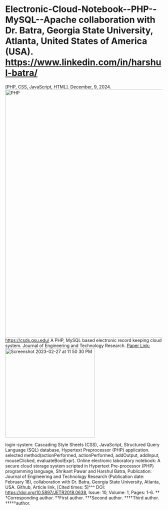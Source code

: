 # Electronic-Cloud-Notebook--PHP--MySQL--Apache collaboration with Dr. Batra, Georgia State University, Atlanta, United States of America (USA). https://www.linkedin.com/in/harshul-batra/
[PHP, CSS, JavaScript, HTML]. December, 9, 2024.
<img width="794" alt="PHP" src="https://github.com/spawar2/Electronic-Cloud-Notebook--PHP--MySQL--Apache/assets/25118302/e853ca5f-2dfa-4cd5-8116-aa6af1a90922">
https://csds.gsu.edu/
A PHP, MySQL based electronic record keeping cloud system.
Journal of Engineering and Technology Research. [Paper Link:](https://academicjournals.org/journal/JETR/article-abstract/3E747E956778)
<img width="286" alt="Screenshot 2023-02-27 at 11 50 30 PM" src="https://user-images.githubusercontent.com/25118302/221758569-b7857eb5-e69b-4be3-aa38-daba47c2ece1.png">

login-system: Cascading Style Sheets (CSS), JavaScript, Structured Query Language (SQL) database, Hypertext Preprocessor (PHP) application.
selected method(actionPerformed, actionPerformed, addOutput, addInput, mouseClicked, evaluateBoolExpr).
Online electronic laboratory notebook: A secure cloud storage system scripted in Hypertext Pre-processor (PHP) programming language, Shrikant Pawar and Harshul Batra, Publication: Journal of Engineering and Technology Research (Publication date: February 18), collaboration with Dr. Batra, Georgia State University, Atlanta, USA. Github, Article link, [Cited times: 5]^^^ DOI: https://doi.org/10.5897/JETR2018.0638, Issue: 10, Volume: 1, Pages: 1-6.
††
†Corresponding author. ††First author. †††Second author. ††††Third author. †††††author.

